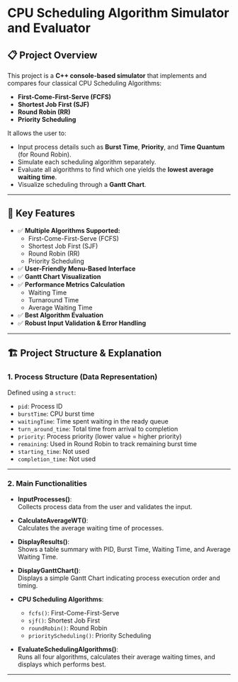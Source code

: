 # CPU Scheduling Algorithm Simulator and Evaluator

## 📋 Project Overview

This project is a **C++ console-based simulator** that implements and compares four classical CPU Scheduling Algorithms:
- **First-Come-First-Serve (FCFS)**
- **Shortest Job First (SJF)**
- **Round Robin (RR)**
- **Priority Scheduling**

It allows the user to:
- Input process details such as **Burst Time**, **Priority**, and **Time Quantum** (for Round Robin).
- Simulate each scheduling algorithm separately.
- Evaluate all algorithms to find which one yields the **lowest average waiting time**.
- Visualize scheduling through a **Gantt Chart**.


---


## 🚀 Key Features

- ✅ **Multiple Algorithms Supported:**
  - First-Come-First-Serve (FCFS)
  - Shortest Job First (SJF)
  - Round Robin (RR)
  - Priority Scheduling
- ✅ **User-Friendly Menu-Based Interface**
- ✅ **Gantt Chart Visualization**
- ✅ **Performance Metrics Calculation**
  - Waiting Time
  - Turnaround Time
  - Average Waiting Time
- ✅ **Best Algorithm Evaluation**
- ✅ **Robust Input Validation & Error Handling**

---

## 🏗️ Project Structure & Explanation

### 1. Process Structure (Data Representation)

Defined using a `struct`:
- `pid`: Process ID
- `burstTime`: CPU burst time
- `waitingTime`: Time spent waiting in the ready queue
- `turn_around_time`: Total time from arrival to completion
- `priority`: Process priority (lower value = higher priority)
- `remaining`: Used in Round Robin to track remaining burst time
- `starting_time`: Not used
- `completion_time`: Not used

---

### 2. Main Functionalities

- **InputProcesses()**:  
  Collects process data from the user and validates the input.

- **CalculateAverageWT()**:  
  Calculates the average waiting time of processes.

- **DisplayResults()**:  
  Shows a table summary with PID, Burst Time, Waiting Time, and Average Waiting Time.

- **DisplayGanttChart()**:  
  Displays a simple Gantt Chart indicating process execution order and timing.

- **CPU Scheduling Algorithms**:  
  - `fcfs()`: First-Come-First-Serve  
  - `sjf()`: Shortest Job First  
  - `roundRobin()`: Round Robin  
  - `priorityScheduling()`: Priority Scheduling  

- **EvaluateSchedulingAlgorithms()**:  
  Runs all four algorithms, calculates their average waiting times, and displays which performs best.

---
